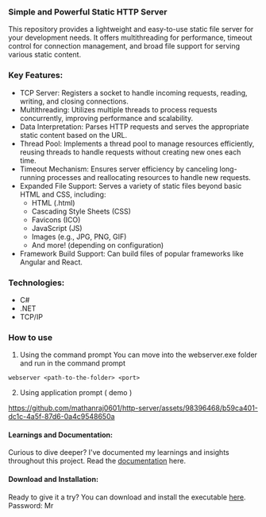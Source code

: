 ### Simple and Powerful Static HTTP Server
This repository provides a lightweight and easy-to-use static file server for your development needs. It offers multithreading for performance, timeout control for connection management, and broad file support for serving various static content.

### Key Features:
- TCP Server: Registers a socket to handle incoming requests, reading, writing, and closing connections.
- Multithreading: Utilizes multiple threads to process requests concurrently, improving performance and scalability.
- Data Interpretation: Parses HTTP requests and serves the appropriate static content based on the URL.
- Thread Pool: Implements a thread pool to manage resources efficiently, reusing threads to handle requests without creating new ones each time.
- Timeout Mechanism: Ensures server efficiency by canceling long-running processes and reallocating resources to handle new requests.
- Expanded File Support: Serves a variety of static files beyond basic HTML and CSS, including:
   - HTML (.html)
   - Cascading Style Sheets (CSS)
   - Favicons (ICO)
   - JavaScript (JS)
   - Images (e.g., JPG, PNG, GIF)
   - And more! (depending on configuration)
 - Framework Build Support: Can build files of popular frameworks like Angular and React.

### Technologies:
- C#
- .NET
- TCP/IP

### How to use
1. Using the command prompt
  You can move into the webserver.exe folder and run in the command prompt
  ```
  webserver <path-to-the-folder> <port>
  ```
2. Using application prompt ( demo )
   
https://github.com/mathanraj0601/http-server/assets/98396468/b59ca401-dc1c-4a5f-87d6-0a4c9548650a


#### Learnings and Documentation:
Curious to dive deeper? I've documented my learnings and insights throughout this project. Read the [documentation](https://deeply-sneeze-d1c.notion.site/Simple-HTTP-Server-ab6f5c5e16d4411da70d8b85971f268b) here.


#### Download and Installation:
Ready to give it a try? You can download and install the executable [here](https://github.com/mathanraj0601/http-server/releases). Password: Mr


